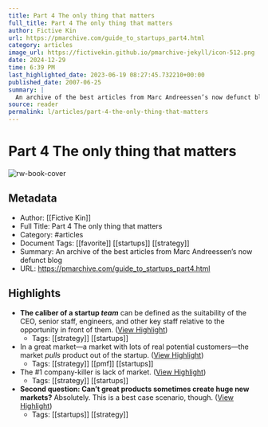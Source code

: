 ```yaml
---
title: Part 4 The only thing that matters
full_title: Part 4 The only thing that matters
author: Fictive Kin
url: https://pmarchive.com/guide_to_startups_part4.html
category: articles
image_url: https://fictivekin.github.io/pmarchive-jekyll/icon-512.png
date: 2024-12-29
time: 6:39 PM
last_highlighted_date: 2023-06-19 08:27:45.732210+00:00
published_date: 2007-06-25
summary: |
  An archive of the best articles from Marc Andreessen’s now defunct blog
source: reader
permalink: l/articles/part-4-the-only-thing-that-matters
---
```

# Part 4 The only thing that matters

![rw-book-cover](https://fictivekin.github.io/pmarchive-jekyll/icon-512.png)

## Metadata
- Author: [[Fictive Kin]]
- Full Title: Part 4 The only thing that matters
- Category: #articles
- Document Tags: [[favorite]] [[startups]] [[strategy]] 
- Summary: An archive of the best articles from Marc Andreessen’s now defunct blog
- URL: https://pmarchive.com/guide_to_startups_part4.html

## Highlights
- **The caliber of a startup *team*** can be defined as the suitability of the CEO, senior staff, engineers, and other key staff relative to the opportunity in front of them. ([View Highlight](https://read.readwise.io/read/01h39c1szzgvhscmf0gndk2hfg))
    - Tags: [[strategy]] [[startups]] 
- In a great market—a market with lots of real potential customers—the market *pulls* product out of the startup. ([View Highlight](https://read.readwise.io/read/01h39c45vpbwgzmv748g3h4k24))
    - Tags: [[strategy]] [[pmf]] [[startups]] 
- The #1 company-killer is lack of market. ([View Highlight](https://read.readwise.io/read/01h39c5grscmn9fxxdxpt6c8fk))
    - Tags: [[strategy]] [[startups]] 
- **Second question: Can’t great products sometimes create huge new markets?**
  Absolutely.
  This is a best case scenario, though. ([View Highlight](https://read.readwise.io/read/01h39c8r3r8pad7z16jmsr74gr))
    - Tags: [[startups]] [[strategy]] 



